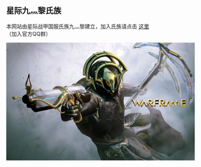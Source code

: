 ## 星际九灬黎氏族

本网站由星际战甲国服氏族九灬黎建立，加入氏族请点击 [这里](https://jq.qq.com/?_wv=1027&k=55M5p5s) （加入官方QQ群）

![  ](https://github.com/wfcyjblsz/wfcyjblsz.github.io/blob/master/images/2018929203251097090_582%20-%20副本.png)
